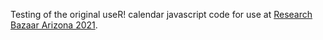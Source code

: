 Testing of the original useR! calendar javascript code for use at [Research Bazaar Arizona 2021](http://researchbazaar.arizona.edu/resbaz/resbazTucson2021/).
